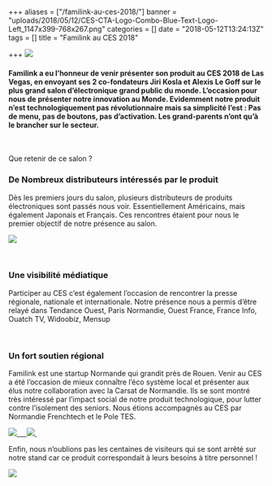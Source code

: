 +++
aliases = ["/familink-au-ces-2018/"]
banner = "uploads/2018/05/12/CES-CTA-Logo-Combo-Blue-Text-Logo-Left_1147x399-768x267.png"
categories = []
date = "2018-05-12T13:24:13Z"
tags = []
title = "Familink au CES 2018"

+++
![](/uploads/2018/05/12/CES-CTA-Logo-Combo-Blue-Text-Logo-Left_1147x399-768x267.png) 

#### **Familink a eu l’honneur de venir présenter son produit au CES 2018 de Las Vegas, en envoyant ses 2 co-fondateurs Jiri Kosla et Alexis Le Goff sur le plus grand salon d’électronique grand public du monde. L’occasion pour nous de présenter notre innovation au Monde. Evidemment notre produit n’est technologiquement pas révolutionnaire mais sa simplicité l’est : Pas de menu, pas de boutons, pas d’activation. Les grand-parents n’ont qu’à le brancher sur le secteur.**

 

Que retenir de ce salon ?

### **De Nombreux distributeurs intéressés par le produit**

Dès les premiers jours du salon, plusieurs distributeurs de produits électroniques sont passés nous voir. Essentiellement Américains, mais également Japonais et Français. Ces rencontres étaient pour nous le premier objectif de notre présence au salon.

![](/uploads/2018/05/12/IMG_0938-300x225-1.jpg)

 

### **Une visibilité médiatique**

Participer au CES c’est également l’occasion de rencontrer la presse régionale, nationale et internationale. Notre présence nous a permis d’être relayé dans Tendance Ouest, Paris Normandie, Ouest France, France Info, Ouatch TV, Widoobiz, Mensup

 

### **Un fort soutien régional**

Familink est une startup Normande qui grandit près de Rouen. Venir au CES a été l’occasion de mieux connaître l’éco système local et présenter aux élus notre collaboration avec la Carsat de Normandie. Ils se sont montré très intéressé par l’impact social de notre produit technologique, pour lutter contre l’isolement des seniors. Nous étions accompagnés au CES par Normandie Frenchtech et le Pole TES.

![](/uploads/2018/05/12/20180110_122603-300x169.jpg)[     ![](/uploads/2018/05/12/IMG_0977-300x225.jpg) ](https://dr8rbg9qg9auo.cloudfront.net/wp-content/uploads/2018/01/20180110_122603.jpg)

Enfin, nous n’oublions pas les centaines de visiteurs qui se sont arrêté sur notre stand car ce produit correspondait à leurs besoins à titre personnel !

![](/uploads/2018/05/12/IMG_1009-300x190.jpg)